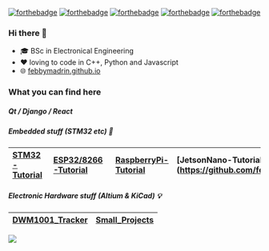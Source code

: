 [![forthebadge](https://forthebadge.com/images/badges/powered-by-electricity.svg)](https://forthebadge.com) [![forthebadge](https://forthebadge.com/images/badges/made-with-c-plus-plus.svg)](https://forthebadge.com) [![forthebadge](https://forthebadge.com/images/badges/made-with-python.svg)](https://forthebadge.com) [![forthebadge](https://forthebadge.com/images/badges/made-with-javascript.svg)](https://forthebadge.com) [![forthebadge](https://forthebadge.com/images/badges/uses-git.svg)](https://forthebadge.com)

### Hi there 👋

- 🎓 BSc in Electronical Engineering
- ❤️ loving to code in C++, Python and Javascript
- 🌐 [febbymadrin.github.io](https://febbymadrin.github.io)

### What you can find here

##### Qt / Django / React 


##### Embedded stuff (STM32 etc) 👾

| [STM32-Tutorial](https://github.com/febbymadrin) | [ESP32/8266-Tutorial](https://github.com/febbymadrin) | [RaspberryPi-Tutorial](https://github.com/febbymadrin) | [JetsonNano-Tutorial](https://github.com/febbymadrin | [Sensor-Library](https://github.com/febbymadrin) |
|:---|:---|:---|:---|:---|

##### Electronic Hardware stuff (Altium & KiCad) 💡

| [DWM1001_Tracker](https://github.com/febbymadrin) | [Small_Projects](https://github.com/febbymadrin) |
|:---|:---|

<!--
Here are some ideas to get you started:

- 🔭 I’m currently working on ...
- 🌱 I’m currently learning Embedded/IOT/AI/ ...
- 👯 I’m looking to collaborate on ...
- 🤔 I’m looking for help with ...
- 💬 Ask me about ...
- 📫 How to reach me: febbymadrin@gmail.com
- 😄 Pronouns: ...
- ⚡ Fun fact: ...

## Embedded / IoT

## Qt Application

## Tutorials
-->
![](https://github-readme-stats.vercel.app/api?username=febbymadrin&count_private=true&show_icons=true)




